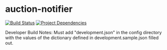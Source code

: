 # auction-notifier

[![Build Status](https://travis-ci.org/dellinger/auction-notifier.svg?branch=master)](https://travis-ci.org/dellinger/auction-notifier) 
[![Project Dependencies](https://david-dm.org/dellinger/auction-notifier.svg)](https://david-dm.org/dellinger/auction-notifier) 


Developer Build Notes:
Must add "development.json" in the config directory with the values of the dictionary defined in development.sample.json filled out.